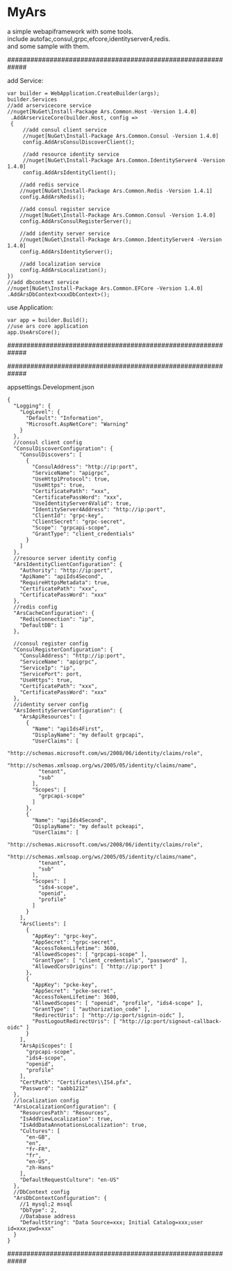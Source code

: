 # MyArs
a simple webapiframework with some tools.\
include autofac,consul,grpc,efcore,identityserver4,redis.\
and some sample with them.

############################################################# 

add Service:

    var builder = WebApplication.CreateBuilder(args);
    builder.Services
    //add arservicecore service
    //nuget[NuGet\Install-Package Ars.Common.Host -Version 1.4.0]
     .AddArserviceCore(builder.Host, config =>
     {
         //add consul client service
         //nuget[NuGet\Install-Package Ars.Common.Consul -Version 1.4.0]
         config.AddArsConsulDiscoverClient();

         //add resource identity service
         //nuget[NuGet\Install-Package Ars.Common.IdentityServer4 -Version 1.4.0]
         config.AddArsIdentityClient();

        //add redis service
        //nuget[NuGet\Install-Package Ars.Common.Redis -Version 1.4.1]
        config.AddArsRedis();

        //add consul register service
        //nuget[NuGet\Install-Package Ars.Common.Consul -Version 1.4.0]
        config.AddArsConsulRegisterServer();

        //add identity server service
        //nuget[NuGet\Install-Package Ars.Common.IdentityServer4 -Version 1.4.0]
        config.AddArsIdentityServer();

        //add localization service
        config.AddArsLocalization();
    })
    //add dbcontext service
    //nuget[NuGet\Install-Package Ars.Common.EFCore -Version 1.4.0]
    .AddArsDbContext<xxxDbContext>();

use Application:

    var app = builder.Build();
    //use ars core application
    app.UseArsCore();
#############################################################

#############################################################

appsettings.Development.json

	{
	  "Logging": {
		"LogLevel": {
		  "Default": "Information",
		  "Microsoft.AspNetCore": "Warning"
		}
	  },
	  //consul client config
	  "ConsulDiscoverConfiguration": {
		"ConsulDiscovers": [
		  {
			"ConsulAddress": "http://ip:port",
			"ServiceName": "apigrpc",
			"UseHttp1Protocol": true,
			"UseHttps": true,
			"CertificatePath": "xxx",
			"CertificatePassWord": "xxx",
			"UseIdentityServer4Valid": true,
			"IdentityServer4Address": "http://ip:port",
			"ClientId": "grpc-key",
			"ClientSecret": "grpc-secret",
			"Scope": "grpcapi-scope",
			"GrantType": "client_credentials"
		  }
		]
	  },
	  //resource server identity config
	  "ArsIdentityClientConfiguration": {
		"Authority": "http://ip:port",
		"ApiName": "apiIds4Second", 
		"RequireHttpsMetadata": true,
	    "CertificatePath": "xxx",
        "CertificatePassWord": "xxx"
	  },
	  //redis config
	  "ArsCacheConfiguration": {
		"RedisConnection": "ip",
		"DefaultDB": 1
	  },

	  //consul register config
	  "ConsulRegisterConfiguration": {
		"ConsulAddress": "http://ip:port",
		"ServiceName": "apigrpc",
		"ServiceIp": "ip",
		"ServicePort": port,
		"UseHttps": true,
        "CertificatePath": "xxx",
        "CertificatePassWord": "xxx"
	  },
	  //identity server config
	  "ArsIdentityServerConfiguration": {
		"ArsApiResources": [
		  {
			"Name": "apiIds4First",
			"DisplayName": "my default grpcapi",
			"UserClaims": [
			  "http://schemas.microsoft.com/ws/2008/06/identity/claims/role",
			  "http://schemas.xmlsoap.org/ws/2005/05/identity/claims/name",
			  "tenant",
			  "sub"
			],
			"Scopes": [
			  "grpcapi-scope"
			]
		  },
		  {
			"Name": "apiIds4Second",
			"DisplayName": "my default pckeapi",
			"UserClaims": [
			  "http://schemas.microsoft.com/ws/2008/06/identity/claims/role",
			  "http://schemas.xmlsoap.org/ws/2005/05/identity/claims/name",
			  "tenant",
			  "sub"
			],
			"Scopes": [
			  "ids4-scope",
			  "openid",
			  "profile"
			]
		  }
		],
		"ArsClients": [
		  {
			"AppKey": "grpc-key",
			"AppSecret": "grpc-secret",
			"AccessTokenLifetime": 3600,
			"AllowedScopes": [ "grpcapi-scope" ],
			"GrantType": [ "client_credentials", "password" ],
			"AllowedCorsOrigins": [ "http://ip:port" ]
		  },
		  {
			"AppKey": "pcke-key",
			"AppSecret": "pcke-secret",
			"AccessTokenLifetime": 3600,
			"AllowedScopes": [ "openid", "profile", "ids4-scope" ],
			"GrantType": [ "authorization_code" ],
			"RedirectUris": [ "http://ip:port/signin-oidc" ],
			"PostLogoutRedirectUris": [ "http://ip:port/signout-callback-oidc" ]
		  }
		],
		"ArsApiScopes": [
		  "grpcapi-scope",
		  "ids4-scope",
		  "openid",
		  "profile"
		],
		"CertPath": "Certificates\\IS4.pfx",
		"Password": "aabb1212"
	  },
	  //localization config
	  "ArsLocalizationConfiguration": {
		"ResourcesPath": "Resources",
		"IsAddViewLocalization": true,
		"IsAddDataAnnotationsLocalization": true,
		"Cultures": [
		  "en-GB",
		  "en",
		  "fr-FR",
		  "fr",
		  "en-US",
		  "zh-Hans"
		],
		"DefaultRequestCulture": "en-US"
	  },
	  //DbContext config
	  "ArsDbContextConfiguration": {
		//1 mysql;2 mssql
		"DbType": 2,
		//Database address
		"DefaultString": "Data Source=xxx; Initial Catalog=xxx;user id=xxx;pwd=xxx"
	  }
	}
#############################################################

